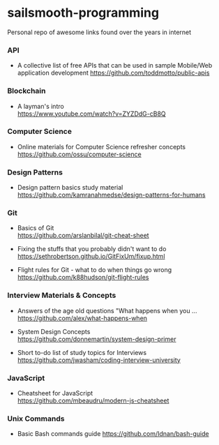 # sailsmooth-programming
Personal repo of awesome links found over the years in internet


### API
* A collective list of free APIs that can be used in sample Mobile/Web application development 
https://github.com/toddmotto/public-apis


### Blockchain 
* A layman's intro  
https://www.youtube.com/watch?v=ZYZDdG-cB8Q


### Computer Science
* Online materials for Computer Science refresher concepts  
https://github.com/ossu/computer-science


### Design Patterns  
* Design pattern basics study material  
https://github.com/kamranahmedse/design-patterns-for-humans

  
### Git 
* Basics of Git  
https://github.com/arslanbilal/git-cheat-sheet

  
* Fixing the stuffs that you probably didn't want to do  
https://sethrobertson.github.io/GitFixUm/fixup.html

* Flight rules for Git - what to do when things go wrong  
https://github.com/k88hudson/git-flight-rules

  
### Interview Materials & Concepts  
* Answers of the age old questions "What happens when you ...  
https://github.com/alex/what-happens-when

* System Design Concepts    
https://github.com/donnemartin/system-design-primer

*  Short to-do list of study topics for Interviews  
https://github.com/jwasham/coding-interview-university
  
### JavaScript  
* Cheatsheet for JavaScript  
https://github.com/mbeaudru/modern-js-cheatsheet


### Unix Commands
* Basic Bash commands guide
https://github.com/Idnan/bash-guide




